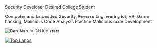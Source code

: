 Security Developer Desired College Student

Computer and Embedded Security, Reverse Engineering 
iot, VR, Game hacking, Malicious Code Analysis Practice
Malicious code Development 

![BeruNaru's GitHub stats](https://github-readme-stats.vercel.app/api?username=BeruNaru&show_icons=true&theme=blackwhite)

[![Top Langs](https://github-readme-stats.vercel.app/api/top-langs/?username=BeruNaru&layout=compact)](https://github.com/BeruNaru/github-readme-stats)
